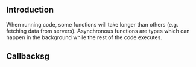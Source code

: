 ## Introduction

When running code, some functions will take longer than others (e.g. fetching data from servers). Asynchronous functions are types which can happen in the background while the rest of the code executes.

## Callbacksg